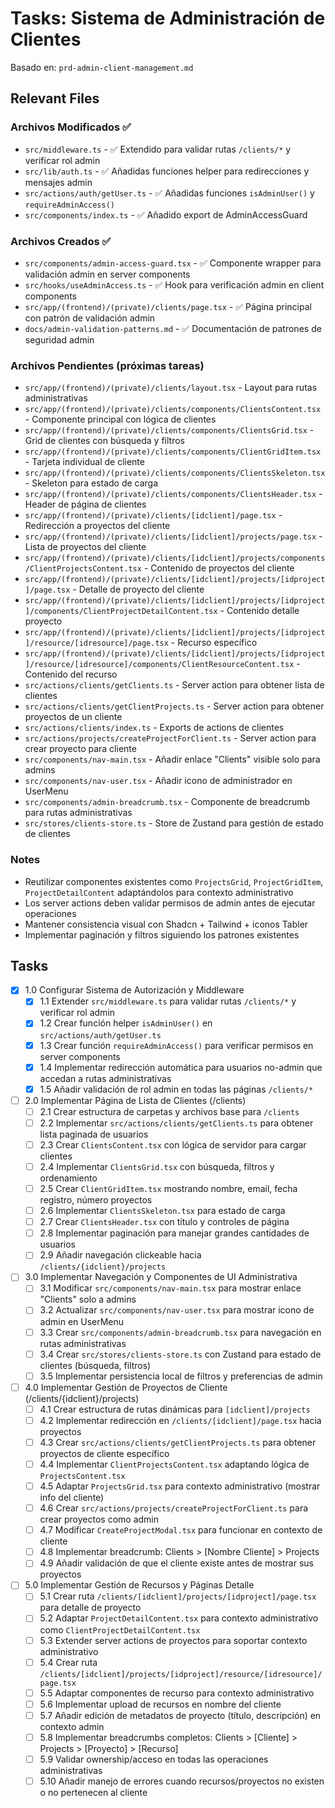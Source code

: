 # Tasks: Sistema de Administración de Clientes

Basado en: `prd-admin-client-management.md`

## Relevant Files

### Archivos Modificados ✅
- `src/middleware.ts` - ✅ Extendido para validar rutas `/clients/*` y verificar rol admin
- `src/lib/auth.ts` - ✅ Añadidas funciones helper para redirecciones y mensajes admin
- `src/actions/auth/getUser.ts` - ✅ Añadidas funciones `isAdminUser()` y `requireAdminAccess()`
- `src/components/index.ts` - ✅ Añadido export de AdminAccessGuard

### Archivos Creados ✅
- `src/components/admin-access-guard.tsx` - ✅ Componente wrapper para validación admin en server components
- `src/hooks/useAdminAccess.ts` - ✅ Hook para verificación admin en client components
- `src/app/(frontend)/(private)/clients/page.tsx` - ✅ Página principal con patrón de validación admin
- `docs/admin-validation-patterns.md` - ✅ Documentación de patrones de seguridad admin

### Archivos Pendientes (próximas tareas)
- `src/app/(frontend)/(private)/clients/layout.tsx` - Layout para rutas administrativas
- `src/app/(frontend)/(private)/clients/components/ClientsContent.tsx` - Componente principal con lógica de clientes
- `src/app/(frontend)/(private)/clients/components/ClientsGrid.tsx` - Grid de clientes con búsqueda y filtros
- `src/app/(frontend)/(private)/clients/components/ClientGridItem.tsx` - Tarjeta individual de cliente
- `src/app/(frontend)/(private)/clients/components/ClientsSkeleton.tsx` - Skeleton para estado de carga
- `src/app/(frontend)/(private)/clients/components/ClientsHeader.tsx` - Header de página de clientes
- `src/app/(frontend)/(private)/clients/[idclient]/page.tsx` - Redirección a proyectos del cliente
- `src/app/(frontend)/(private)/clients/[idclient]/projects/page.tsx` - Lista de proyectos del cliente
- `src/app/(frontend)/(private)/clients/[idclient]/projects/components/ClientProjectsContent.tsx` - Contenido de proyectos del cliente
- `src/app/(frontend)/(private)/clients/[idclient]/projects/[idproject]/page.tsx` - Detalle de proyecto del cliente
- `src/app/(frontend)/(private)/clients/[idclient]/projects/[idproject]/components/ClientProjectDetailContent.tsx` - Contenido detalle proyecto
- `src/app/(frontend)/(private)/clients/[idclient]/projects/[idproject]/resource/[idresource]/page.tsx` - Recurso específico
- `src/app/(frontend)/(private)/clients/[idclient]/projects/[idproject]/resource/[idresource]/components/ClientResourceContent.tsx` - Contenido del recurso
- `src/actions/clients/getClients.ts` - Server action para obtener lista de clientes
- `src/actions/clients/getClientProjects.ts` - Server action para obtener proyectos de un cliente
- `src/actions/clients/index.ts` - Exports de actions de clientes
- `src/actions/projects/createProjectForClient.ts` - Server action para crear proyecto para cliente
- `src/components/nav-main.tsx` - Añadir enlace "Clients" visible solo para admins
- `src/components/nav-user.tsx` - Añadir icono de administrador en UserMenu
- `src/components/admin-breadcrumb.tsx` - Componente de breadcrumb para rutas administrativas
- `src/stores/clients-store.ts` - Store de Zustand para gestión de estado de clientes

### Notes

- Reutilizar componentes existentes como `ProjectsGrid`, `ProjectGridItem`, `ProjectDetailContent` adaptándolos para contexto administrativo
- Los server actions deben validar permisos de admin antes de ejecutar operaciones
- Mantener consistencia visual con Shadcn + Tailwind + iconos Tabler
- Implementar paginación y filtros siguiendo los patrones existentes

## Tasks

- [x] 1.0 Configurar Sistema de Autorización y Middleware
  - [x] 1.1 Extender `src/middleware.ts` para validar rutas `/clients/*` y verificar rol admin
  - [x] 1.2 Crear función helper `isAdminUser()` en `src/actions/auth/getUser.ts` 
  - [x] 1.3 Crear función `requireAdminAccess()` para verificar permisos en server components
  - [x] 1.4 Implementar redirección automática para usuarios no-admin que accedan a rutas administrativas
  - [x] 1.5 Añadir validación de rol admin en todas las páginas `/clients/*`

- [ ] 2.0 Implementar Página de Lista de Clientes (/clients)
  - [ ] 2.1 Crear estructura de carpetas y archivos base para `/clients`
  - [ ] 2.2 Implementar `src/actions/clients/getClients.ts` para obtener lista paginada de usuarios
  - [ ] 2.3 Crear `ClientsContent.tsx` con lógica de servidor para cargar clientes
  - [ ] 2.4 Implementar `ClientsGrid.tsx` con búsqueda, filtros y ordenamiento
  - [ ] 2.5 Crear `ClientGridItem.tsx` mostrando nombre, email, fecha registro, número proyectos
  - [ ] 2.6 Implementar `ClientsSkeleton.tsx` para estado de carga
  - [ ] 2.7 Crear `ClientsHeader.tsx` con título y controles de página
  - [ ] 2.8 Implementar paginación para manejar grandes cantidades de usuarios
  - [ ] 2.9 Añadir navegación clickeable hacia `/clients/{idclient}/projects`

- [ ] 3.0 Implementar Navegación y Componentes de UI Administrativa  
  - [ ] 3.1 Modificar `src/components/nav-main.tsx` para mostrar enlace "Clients" solo a admins
  - [ ] 3.2 Actualizar `src/components/nav-user.tsx` para mostrar icono de admin en UserMenu
  - [ ] 3.3 Crear `src/components/admin-breadcrumb.tsx` para navegación en rutas administrativas
  - [ ] 3.4 Crear `src/stores/clients-store.ts` con Zustand para estado de clientes (búsqueda, filtros)
  - [ ] 3.5 Implementar persistencia local de filtros y preferencias de admin

- [ ] 4.0 Implementar Gestión de Proyectos de Cliente (/clients/{idclient}/projects)
  - [ ] 4.1 Crear estructura de rutas dinámicas para `[idclient]/projects`
  - [ ] 4.2 Implementar redirección en `/clients/[idclient]/page.tsx` hacia proyectos
  - [ ] 4.3 Crear `src/actions/clients/getClientProjects.ts` para obtener proyectos de cliente específico
  - [ ] 4.4 Implementar `ClientProjectsContent.tsx` adaptando lógica de `ProjectsContent.tsx`
  - [ ] 4.5 Adaptar `ProjectsGrid.tsx` para contexto administrativo (mostrar info del cliente)
  - [ ] 4.6 Crear `src/actions/projects/createProjectForClient.ts` para crear proyectos como admin
  - [ ] 4.7 Modificar `CreateProjectModal.tsx` para funcionar en contexto de cliente
  - [ ] 4.8 Implementar breadcrumb: Clients > [Nombre Cliente] > Projects
  - [ ] 4.9 Añadir validación de que el cliente existe antes de mostrar sus proyectos

- [ ] 5.0 Implementar Gestión de Recursos y Páginas Detalle
  - [ ] 5.1 Crear ruta `/clients/[idclient]/projects/[idproject]/page.tsx` para detalle de proyecto
  - [ ] 5.2 Adaptar `ProjectDetailContent.tsx` para contexto administrativo como `ClientProjectDetailContent.tsx`
  - [ ] 5.3 Extender server actions de proyectos para soportar contexto administrativo
  - [ ] 5.4 Crear ruta `/clients/[idclient]/projects/[idproject]/resource/[idresource]/page.tsx`
  - [ ] 5.5 Adaptar componentes de recurso para contexto administrativo 
  - [ ] 5.6 Implementar upload de recursos en nombre del cliente
  - [ ] 5.7 Añadir edición de metadatos de proyecto (título, descripción) en contexto admin
  - [ ] 5.8 Implementar breadcrumbs completos: Clients > [Cliente] > Projects > [Proyecto] > [Recurso]
  - [ ] 5.9 Validar ownership/acceso en todas las operaciones administrativas
  - [ ] 5.10 Añadir manejo de errores cuando recursos/proyectos no existen o no pertenecen al cliente
